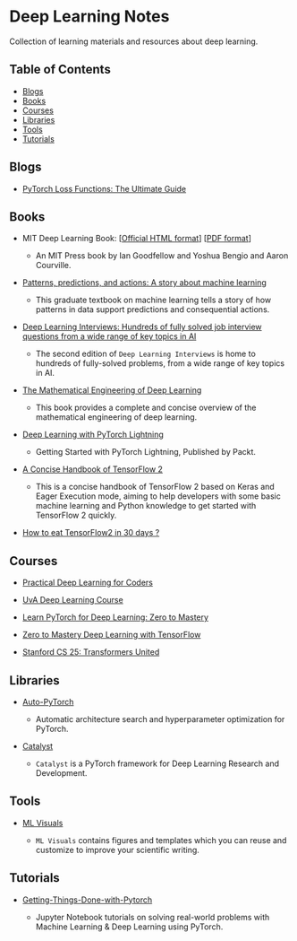 # Deep Learning Notes

Collection of learning materials and resources about deep learning. 

## Table of Contents

* [Blogs](#Blogs)
* [Books](#Books)
* [Courses](#Courses)
* [Libraries](#Libraries)
* [Tools](#Tools)
* [Tutorials](#Tutorials)

## Blogs

* [PyTorch Loss Functions: The Ultimate Guide](https://neptune.ai/blog/pytorch-loss-functions)

## Books

* MIT Deep Learning Book: [[Official HTML format](https://www.deeplearningbook.org/)] [[PDF format](https://github.com/janishar/mit-deep-learning-book-pdf)]
  
  * An MIT Press book by Ian Goodfellow and Yoshua Bengio and Aaron Courville.

* [Patterns, predictions, and actions: A story about machine learning](https://mlstory.org/)
  
  * This graduate textbook on machine learning tells a story of how patterns in data support predictions and consequential actions.

* [Deep Learning Interviews: Hundreds of fully solved job interview questions from a wide range of key topics in AI](https://github.com/BoltzmannEntropy/interviews.ai)
  
  * The second edition of `Deep Learning Interviews` is home to hundreds of fully-solved problems, from a wide range of key topics in AI.

* [The Mathematical Engineering of Deep Learning](https://deeplearningmath.org/)
  
  * This book provides a complete and concise overview of the mathematical engineering of deep learning.

* [Deep Learning with PyTorch Lightning](https://github.com/PacktPublishing/Deep-Learning-with-PyTorch-Lightning)
  
  * Getting Started with PyTorch Lightning, Published by Packt.

* [A Concise Handbook of TensorFlow 2](https://tf.wiki/)
  
  * This is a concise handbook of TensorFlow 2 based on Keras and Eager Execution mode, aiming to help developers with some basic machine learning and Python knowledge to get started with TensorFlow 2 quickly.

* [How to eat TensorFlow2 in 30 days ?](https://jackiexiao.github.io/eat_tensorflow2_in_30_days/)

## Courses

* [Practical Deep Learning for Coders](https://course.fast.ai/)

* [UvA Deep Learning Course](https://uvadlc.github.io/)

* [Learn PyTorch for Deep Learning: Zero to Mastery](https://www.learnpytorch.io/)

* [Zero to Mastery Deep Learning with TensorFlow](https://dev.mrdbourke.com/tensorflow-deep-learning/)

* [Stanford CS 25: Transformers United](https://web.stanford.edu/class/cs25/)

## Libraries

* [Auto-PyTorch](https://github.com/automl/Auto-PyTorch)
  
  * Automatic architecture search and hyperparameter optimization for PyTorch.

* [Catalyst](https://github.com/catalyst-team/catalyst)
  
  * `Catalyst` is a PyTorch framework for Deep Learning Research and Development. 

## Tools

* [ML Visuals](https://github.com/dair-ai/ml-visuals)
  
  * `ML Visuals` contains figures and templates which you can reuse and customize to improve your scientific writing.

## Tutorials

* [Getting-Things-Done-with-Pytorch](https://github.com/curiousily/Getting-Things-Done-with-Pytorch)
  
  * Jupyter Notebook tutorials on solving real-world problems with Machine Learning & Deep Learning using PyTorch.

